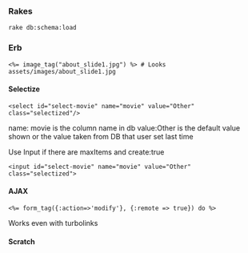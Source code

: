 ### Rakes

```
rake db:schema:load
```

### Erb

```
<%= image_tag("about_slide1.jpg") %> # Looks assets/images/about_slide1.jpg
```

#### Selectize

```
<select id="select-movie" name="movie" value="Other" class="selectized"/>
```

name: movie is the column name in db
value:Other is the default value shown or the value taken from DB that user set last time

Use Input if there are maxItems and create:true

```
<input id="select-movie" name="movie" value="Other" class="selectized">
```




#### AJAX

```
<%= form_tag({:action=>'modify'}, {:remote => true}) do %>
```

Works even with turbolinks



#### Scratch

